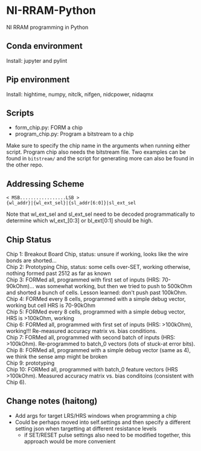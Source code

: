 # NI-RRAM-Python
NI RRAM programming in Python

## Conda environment
Install: jupyter and pylint

## Pip environment
Install: hightime, numpy, nitclk, nifgen, nidcpower, nidaqmx

## Scripts
- form_chip.py: FORM a chip
- program_chip.py: Program a bitstream to a chip

Make sure to specify the chip name in the arguments when running either script. Program chip also needs the bitstream file. Two examples can be found in `bitstream/` and the script for generating more can also be found in the other repo.

## Addressing Scheme

```
< MSB.................LSB >
{wl_addr}|{wl_ext_sel}|{sl_addr[6:0]}|sl_ext_sel
```

Note that wl_ext_sel and sl_ext_sel need to be decoded programmatically to determine which wl_ext_[0:3] or bl_ext[0:1] should be high.

## Chip Status

Chip 1: Breakout Board Chip, status: unsure if working, looks like the wire bonds are shorted...  
Chip 2: Prototyping Chip, status: some cells over-SET, working otherwise, nothing formed past 2512 as far as known  
Chip 3: FORMed all, programmed with first set of inputs (HRS: 70-90kOhm)... was somewhat working, but then we tried to push to 500kOhm and shorted a bunch of cells. Lesson learned: don't push past 100kOhm.  
Chip 4: FORMed every 8 cells, programmed with a simple debug vector, working but cell HRS is 70-90kOhm  
Chip 5: FORMed every 8 cells, programmed with a simple debug vector, HRS is >100kOhm, working  
Chip 6: FORMed all, programmed with first set of inputs (HRS: >100kOhm), working!!! Re-measured accuracy matrix vs. bias conditions.   
Chip 7: FORMed all, programmed with second batch of inputs (HRS: >100kOhm). Re-programmed to batch_0 vectors (lots of stuck-at error bits).
Chip 8: FORMed all, programmed with a simple debug vector (same as 4), we think the sense amp might be broken  
Chip 9: prototyping  
Chip 10: FORMed all, programmed with batch_0 feature vectors (HRS >100kOhm). Measured accuracy matrix vs. bias conditoins (consistent with Chip 6).



## Change notes (haitong)
- Add args for target LRS/HRS windows when programming a chip
- Could be perhaps moved into self.settings and then specify a different setting json when targetting at different resistance levels
    - if SET/RESET pulse settings also need to be modified together, this approach would be more convenient 